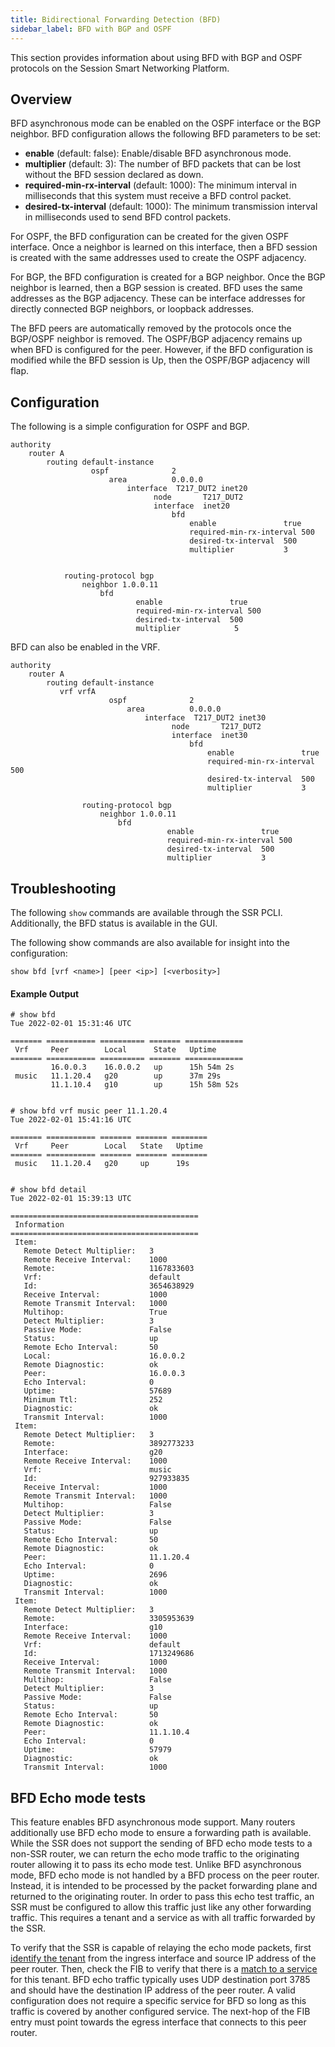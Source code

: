 ```yaml
---
title: Bidirectional Forwarding Detection (BFD)
sidebar_label: BFD with BGP and OSPF
---
```


This section provides information about using BFD with BGP and OSPF protocols on the Session Smart Networking Platform.

## Overview

BFD asynchronous mode can be enabled on the OSPF interface or the BGP neighbor. BFD configuration allows the following BFD parameters to be set: 

- **enable** (default: false): Enable/disable BFD asynchronous mode.
- **multiplier** (default: 3): The number of BFD packets that can be lost without the BFD session declared as down.
- **required-min-rx-interval** (default: 1000): The minimum interval in milliseconds that this system must receive a BFD control packet.
- **desired-tx-interval** (default: 1000): The minimum transmission interval in milliseconds used to send BFD control packets.

For OSPF, the BFD configuration can be created for the given OSPF interface. Once a neighbor is learned on this interface, then a BFD session is created with the same addresses used to create the OSPF adjacency.  

For BGP, the BFD configuration is created for a BGP neighbor. Once the BGP neighbor is learned, then a BGP session is created. BFD uses the same addresses as the BGP adjacency. These can be interface addresses for directly connected BGP neighbors, or loopback addresses. 

The BFD peers are automatically removed by the protocols once the BGP/OSPF neighbor is removed. The OSPF/BGP adjacency remains up when BFD is configured for the peer. However, if the BFD configuration is modified while the BFD session is Up, then the OSPF/BGP adjacency will flap.

## Configuration

The following is a simple configuration for OSPF and BGP.

```
authority
    router A
        routing default-instance
                  ospf              2
                      area          0.0.0.0
                          interface  T217_DUT2 inet20
                                node       T217_DUT2
                                interface  inet20
                                    bfd
                                        enable               true
                                        required-min-rx-interval 500
                                        desired-tx-interval  500
                                        multiplier           3

           
            routing-protocol bgp
                neighbor 1.0.0.11
                    bfd
                            enable               true
                            required-min-rx-interval 500
                            desired-tx-interval  500
                            multiplier            5

```

BFD can also be enabled in the VRF.

```
authority
    router A
        routing default-instance
           vrf vrfA
                      ospf              2
                          area          0.0.0.0
                              interface  T217_DUT2 inet30
                                    node       T217_DUT2
                                    interface  inet30
                                        bfd
                                            enable               true
                                            required-min-rx-interval 500
                                            desired-tx-interval  500
                                            multiplier           3

                routing-protocol bgp
                    neighbor 1.0.0.11
                        bfd
                                   enable               true
                                   required-min-rx-interval 500
                                   desired-tx-interval  500
                                   multiplier           3
```

## Troubleshooting

The following `show` commands are available through the SSR PCLI. Additionally, the  BFD status is available in the GUI. 

The following show commands are also available for insight into the configuration:

`show bfd [vrf <name>] [peer <ip>] [<verbosity>]`

#### Example Output

```
# show bfd
Tue 2022-02-01 15:31:46 UTC

======= =========== ========== ======= =============
 Vrf     Peer        Local      State   Uptime
======= =========== ========== ======= =============
         16.0.0.3    16.0.0.2   up      15h 54m 2s
 music   11.1.20.4   g20        up      37m 29s
         11.1.10.4   g10        up      15h 58m 52s


# show bfd vrf music peer 11.1.20.4
Tue 2022-02-01 15:41:16 UTC

======= =========== ======= ======= ========
 Vrf     Peer        Local   State   Uptime
======= =========== ======= ======= ========
 music   11.1.20.4   g20     up      19s


# show bfd detail
Tue 2022-02-01 15:39:13 UTC

==========================================
 Information
==========================================
 Item:
   Remote Detect Multiplier:   3
   Remote Receive Interval:    1000
   Remote:                     1167833603
   Vrf:                        default
   Id:                         3654638929
   Receive Interval:           1000
   Remote Transmit Interval:   1000
   Multihop:                   True
   Detect Multiplier:          3
   Passive Mode:               False
   Status:                     up
   Remote Echo Interval:       50
   Local:                      16.0.0.2
   Remote Diagnostic:          ok
   Peer:                       16.0.0.3
   Echo Interval:              0
   Uptime:                     57689
   Minimum Ttl:                252
   Diagnostic:                 ok
   Transmit Interval:          1000
 Item:
   Remote Detect Multiplier:   3
   Remote:                     3892773233
   Interface:                  g20
   Remote Receive Interval:    1000
   Vrf:                        music
   Id:                         927933835
   Receive Interval:           1000
   Remote Transmit Interval:   1000
   Multihop:                   False
   Detect Multiplier:          3
   Passive Mode:               False
   Status:                     up
   Remote Echo Interval:       50
   Remote Diagnostic:          ok
   Peer:                       11.1.20.4
   Echo Interval:              0
   Uptime:                     2696
   Diagnostic:                 ok
   Transmit Interval:          1000
 Item:
   Remote Detect Multiplier:   3
   Remote:                     3305953639
   Interface:                  g10
   Remote Receive Interval:    1000
   Vrf:                        default
   Id:                         1713249686
   Receive Interval:           1000
   Remote Transmit Interval:   1000
   Multihop:                   False
   Detect Multiplier:          3
   Passive Mode:               False
   Status:                     up
   Remote Echo Interval:       50
   Remote Diagnostic:          ok
   Peer:                       11.1.10.4
   Echo Interval:              0
   Uptime:                     57979
   Diagnostic:                 ok
   Transmit Interval:          1000

```

## BFD Echo mode tests

This feature enables BFD asynchronous mode support. Many routers additionally use BFD echo mode to ensure a forwarding path is available. While the SSR does not support the sending of BFD echo mode tests to a non-SSR router, we can return the echo mode traffic to the originating router allowing it to pass its echo mode test. Unlike BFD asynchronous mode, BFD echo mode is not handled by a BFD process on the peer router. Instead, it is intended to be processed by the packet forwarding plane and returned to the originating router. In order to pass this echo test traffic, an SSR must be configured to allow this traffic just like any other forwarding traffic. This requires a tenant and a service as with all traffic forwarded by the SSR.

To verify that the SSR is capable of relaying the echo mode packets, first [identify the tenant](ts_applications.md#identifying-the-requesting-tenant) from the ingress interface and source IP address of the peer router. Then, check the FIB to verify that there is a [match to a service](ts_applications.md#identifying-the-service) for this tenant. BFD echo traffic typically uses UDP destination port 3785 and should have the destination IP address of the peer router. A valid configuration does not require a specific service for BFD so long as this traffic is covered by another configured service. The next-hop of the FIB entry must point towards the egress interface that connects to this peer router.



